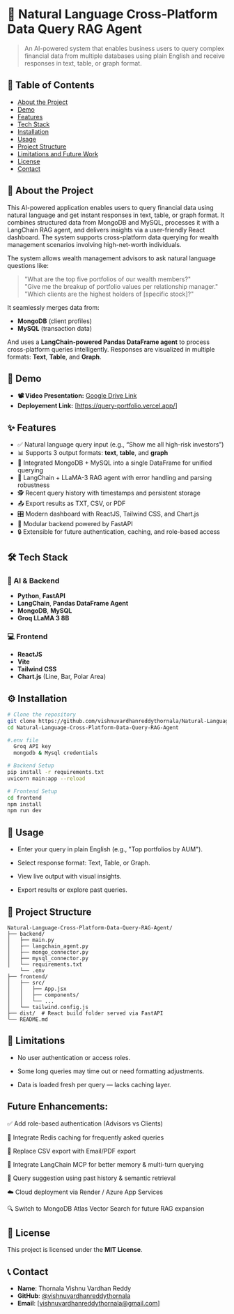 # 🤖 Natural Language Cross-Platform Data Query RAG Agent

> An AI-powered system that enables business users to query complex financial data from multiple databases using plain English and receive responses in text, table, or graph format.

## 📑 Table of Contents
- [About the Project](#about-the-project)
- [Demo](#demo)
- [Features](#features)
- [Tech Stack](#tech-stack)
- [Installation](#installation)
- [Usage](#usage)
- [Project Structure](#project-structure)
- [Limitations and Future Work](#limitations-and-future-work)
- [License](#license)
- [Contact](#contact)



## 📖 About the Project

This AI-powered application enables users to query financial data using natural language and get instant responses in text, table, or graph format.
It combines structured data from MongoDB and MySQL, processes it with a LangChain RAG agent, and delivers insights via a user-friendly React dashboard.
The system supports cross-platform data querying for wealth management scenarios involving high-net-worth individuals.

The system allows wealth management advisors to ask natural language questions like:

> "What are the top five portfolios of our wealth members?"  
> "Give me the breakup of portfolio values per relationship manager."  
> "Which clients are the highest holders of [specific stock]?"

It seamlessly merges data from:
- **MongoDB** (client profiles)
- **MySQL** (transaction data)

And uses a **LangChain-powered Pandas DataFrame agent** to process cross-platform queries intelligently. Responses are visualized in multiple formats: **Text**, **Table**, and **Graph**.



## 🎥 Demo

- **📽️ Video Presentation:** [Google Drive Link](https://drive.google.com/file/d/1mwHSAzueq4rLWVRdBLbgedShtLgter-2/view?usp=drivesdk)
- **Deployement Link:** [https://query-portfolio.vercel.app/]

## ✨ Features

- ✅ Natural language query input (e.g., “Show me all high-risk investors”)
- 📊 Supports 3 output formats: **text**, **table**, and **graph**
- 🔌 Integrated MongoDB + MySQL into a single DataFrame for unified querying
- 🧠 LangChain + LLaMA-3 RAG agent with error handling and parsing robustness
- 🕵️ Recent query history with timestamps and persistent storage
- 📤 Export results as TXT, CSV, or PDF
- 🎛️ Modern dashboard with ReactJS, Tailwind CSS, and Chart.js
- 🧩 Modular backend powered by FastAPI
- 🔒 Extensible for future authentication, caching, and role-based access


## 🛠️ Tech Stack

### 🧠 AI & Backend
- **Python**, **FastAPI**
- **LangChain**, **Pandas DataFrame Agent**
- **MongoDB**, **MySQL**
- **Groq LLaMA 3 8B**

### 💻 Frontend
- **ReactJS**
- **Vite**
- **Tailwind CSS**
- **Chart.js** (Line, Bar, Polar Area)


## ⚙️ Installation

```bash
# Clone the repository
git clone https://github.com/vishnuvardhanreddythornala/Natural-Language-Cross-Platform-Data-Query-RAG-Agent.git
cd Natural-Language-Cross-Platform-Data-Query-RAG-Agent

#.env file
  Groq API key
  mongodb & Mysql credentials

# Backend Setup
pip install -r requirements.txt
uvicorn main:app --reload

# Frontend Setup
cd frontend
npm install
npm run dev

```

## 🚀 Usage
- Enter your query in plain English (e.g., "Top portfolios by AUM").

- Select response format: Text, Table, or Graph.

- View live output with visual insights.

- Export results or explore past queries.


## 📁 Project Structure
```
Natural-Language-Cross-Platform-Data-Query-RAG-Agent/
├── backend/
│   ├── main.py
│   ├── langchain_agent.py
│   ├── mongo_connector.py
│   ├── mysql_connector.py
│   └── requirements.txt
    └── .env
├── frontend/
│   ├── src/
│   │   ├── App.jsx
│   │   ├── components/
│   │   └── ...
│   └── tailwind.config.js
├── dist/  # React build folder served via FastAPI
└── README.md
```

## 🔮 Limitations

- No user authentication or access roles.

- Some long queries may time out or need formatting adjustments.

- Data is loaded fresh per query — lacks caching layer.

## Future Enhancements:

✅ Add role-based authentication (Advisors vs Clients)

🔁 Integrate Redis caching for frequently asked queries

📧 Replace CSV export with Email/PDF export

🧠 Integrate LangChain MCP for better memory & multi-turn querying

🧾 Query suggestion using past history & semantic retrieval

☁️ Cloud deployment via Render / Azure App Services

🔍 Switch to MongoDB Atlas Vector Search for future RAG expansion

## 📜 License
This project is licensed under the **MIT License**.

## 📞 Contact
- **Name**: Thornala Vishnu Vardhan Reddy
- **GitHub**: [@vishnuvardhanreddythornala](https://github.com/vishnuvardhanreddythornala)
- **Email**: [vishnuvardhanreddythornala@gmail.com]
